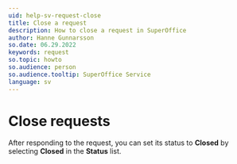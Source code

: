 ```yaml
---
uid: help-sv-request-close
title: Close a request
description: How to close a request in SuperOffice
author: Hanne Gunnarsson
so.date: 06.29.2022
keywords: request
so.topic: howto
so.audience: person
so.audience.tooltip: SuperOffice Service
language: sv
---
```


# Close requests

After responding to the request, you can set its status to **Closed** by selecting **Closed** in the **Status** list.

<!-- Referenced links -->

<!-- Referenced images -->

